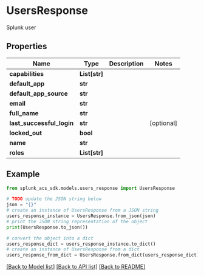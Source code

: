# UsersResponse

Splunk user

## Properties

Name | Type | Description | Notes
------------ | ------------- | ------------- | -------------
**capabilities** | **List[str]** |  | 
**default_app** | **str** |  | 
**default_app_source** | **str** |  | 
**email** | **str** |  | 
**full_name** | **str** |  | 
**last_successful_login** | **str** |  | [optional] 
**locked_out** | **bool** |  | 
**name** | **str** |  | 
**roles** | **List[str]** |  | 

## Example

```python
from splunk_acs_sdk.models.users_response import UsersResponse

# TODO update the JSON string below
json = "{}"
# create an instance of UsersResponse from a JSON string
users_response_instance = UsersResponse.from_json(json)
# print the JSON string representation of the object
print(UsersResponse.to_json())

# convert the object into a dict
users_response_dict = users_response_instance.to_dict()
# create an instance of UsersResponse from a dict
users_response_from_dict = UsersResponse.from_dict(users_response_dict)
```
[[Back to Model list]](../README.md#documentation-for-models) [[Back to API list]](../README.md#documentation-for-api-endpoints) [[Back to README]](../README.md)


